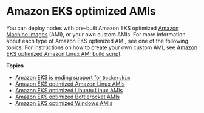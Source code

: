 # Amazon EKS optimized AMIs<a name="eks-optimized-amis"></a>

You can deploy nodes with pre\-built Amazon EKS optimized [Amazon Machine Images](https://docs.aws.amazon.com/AWSEC2/latest/UserGuide/AMIs.html) \(AMI\), or your own custom AMIs\. For more information about each type of Amazon EKS optimized AMI, see one of the following topics\. For instructions on how to create your own custom AMI, see [Amazon EKS optimized Amazon Linux AMI build script](eks-ami-build-scripts.md)\.

**Topics**
+ [Amazon EKS is ending support for `Dockershim`](dockershim-deprecation.md)
+ [Amazon EKS optimized Amazon Linux AMIs](eks-optimized-ami.md)
+ [Amazon EKS optimized Ubuntu Linux AMIs](eks-partner-amis.md)
+ [Amazon EKS optimized Bottlerocket AMIs](eks-optimized-ami-bottlerocket.md)
+ [Amazon EKS optimized Windows AMIs](eks-optimized-windows-ami.md)